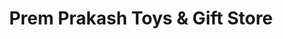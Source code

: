 ---
title: "Prem Prakash Toys & Gift Store"
url: /new-delhi/prem-prakash-toys-und-gift-store/
shop: Andenken
---